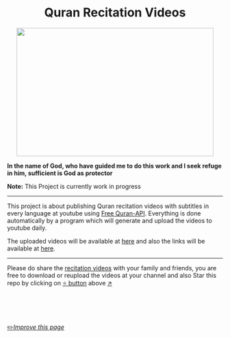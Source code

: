 <h1 align="center">Quran Recitation Videos</h1>

<p align="center">
  <img width="460" height="300" src="https://github.com/fawazahmed0/quran-videos/raw/main/quran-recite.png">
</p>


**In the name of God, who have guided me to do this work and I seek refuge in him, sufficient is God as protector**

**Note:** This Project is currently work in progress

---

This project is about publishing Quran recitation videos with subtitles in every language at youtube using [Free Quran-API](https://github.com/fawazahmed0/quran-api).
Everything is done automatically by a program which will generate and upload the videos to youtube daily.



The uploaded videos will be available at [here](https://www.youtube.com/user/JavaDB9/playlists) and also the links will be available at [here](https://github.com/fawazahmed0/quran-videos/tree/main/uploaded).

---

Please do share the [recitation videos](https://www.youtube.com/user/JavaDB9/playlists) with your family and friends, you are free to download or reupload the videos at your channel and also Star this repo by clicking on [:star: button](#) above [:arrow_upper_right:](#)


<br>
<br>
<br>

[:pencil2:*Improve this page*](https://github.com/fawazahmed0/quran-videos/edit/main/README.md)

